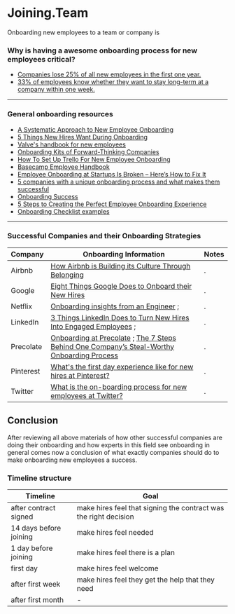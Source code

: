 # Joining.Team


Onboarding new employees to a team or company is


### Why is having a awesome onboarding process for new employees critical?

- [Companies lose 25% of all new employees in the first one year.](https://blog.capabiliti.co/employee-onboarding-facebook-google-apple/)
- [33% of employees know whether they want to stay long-term at a company within one week. ](https://learning.linkedin.com/elearning-solutions-guides/leverage-learning-to-onboard-top-talent)

---

### General onboarding resources

- [A Systematic Approach to New Employee Onboarding](https://activecollab.com/blog/growth/systematic-approach-to-new-employee-onboarding)
- [5 Things New Hires Want During Onboarding](https://business.linkedin.com/talent-solutions/blog/onboarding/2017/5-things-new-hires-want-during-onboarding)
- [Valve's handbook for new employees](http://www.valvesoftware.com/company/Valve_Handbook_LowRes.pdf)
- [Onboarding Kits of Forward-Thinking Companies](https://wispapp.com/blog/2016/11/04/onboarding-kits-of-forward-thinking-companies/)
- [How To Set Up Trello For New Employee Onboarding](https://blog.trello.com/new-employee-onboarding-best-practices-for-new-hires)
- [Basecamp Employee Handbook](https://github.com/basecamp/handbook)
- [Employee Onboarding at Startups Is Broken – Here’s How to Fix It](http://firstround.com/review/Employee-Onboarding-at-Startups-Is-Broken-Heres-How-to-Fix-It/)
- [5 companies with a unique onboarding process and what makes them successful](https://zipschedules.com/5-companies-unique-onboarding-process-makes-successful.html)
- [Onboarding Success](https://newtohr.com/onboarding-success/)
- [5 Steps to Creating the Perfect Employee Onboarding Experience](https://www.huffingtonpost.com/gregory-ciotti/6-steps-to-creating-the-p_b_11208100.html)
- [Onboarding Checklist examples](https://www.pinterest.com/pin/297870962828518662/)


---

### Successful Companies and their Onboarding Strategies

Company | Onboarding Information | Notes
--- | --- | ---
Airbnb | [How Airbnb is Building its Culture Through Belonging](https://blog.cultureamp.com/how-airbnb-is-building-its-culture-through-belonging) | .
Google | [Eight Things Google Does to Onboard their New Hires](https://blog.obie.ai/eight-things-google-does-to-onboard-their-new-hires-1faeda42153f) | .
Netflix | [Onboarding insights from an Engineer](https://blog.obie.ai/eight-things-google-does-to-onboard-their-new-hires-1faeda42153f) ; | .
LinkedIn | [3 Things LinkedIn Does to Turn New Hires Into Engaged Employees](https://business.linkedin.com/talent-solutions/blog/onboarding/2016/3-things-linkedin-does-during-onboarding-to-turn-new-hires-into-engaged-employees) ; | .
Precolate | [Onboarding at Precolate](https://blog.percolate.com/2014/04/onboarding-at-percolate/) ; [The 7 Steps Behind One Company’s Steal-Worthy Onboarding Process](https://business.linkedin.com/talent-solutions/blog/onboarding/2016/the-7-steps-behind-one-companys-steal-worthy-onboarding-process)| .
Pinterest | [What's the first day experience like for new hires at Pinterest?](https://www.quora.com/Whats-the-first-day-experience-like-for-new-hires-at-Pinterest?__hstc=101466014.94f0531adf1de0d0619fb2d58942a023.1479811623594.1480532378172.1480535177246.4&__hssc=101466014.1.1480535177246&__hsfp=1615075144)| .
Twitter | [What is the on-boarding process for new employees at Twitter?](https://www.quora.com/What-is-the-on-boarding-process-for-new-employees-at-Twitter/answer/Alex-McCauley?__hstc=101466014.94f0531adf1de0d0619fb2d58942a023.1479811623594.1479811623594.1480516632408.2&__hssc=101466014.1.1480516632408&__hsfp=1615075144)| .


## Conclusion

After reviewing all above materials of how other successful companies are doing their onboarding and how experts in this field see onboarding in general comes now a conclusion of what exactly companies should do to make onboarding new employees a success.

### Timeline structure

Timeline | Goal
--- | ---
after contract signed | make hires feel that signing the contract was the right decision
14 days before joining | make hires feel needed
1 day before joining | make hires feel there is a plan
first day | make hires feel welcome
after first week | make hires feel they get the help that they need
after first month | -
